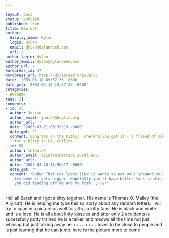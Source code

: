 ```yaml
---

layout: post
status: publish
published: true
title: New Cat
author:
  display_name: Dylan
  login: dylan
  email: dylan@dylanreed.com
  url: /
author_login: dylan
author_email: dylan@dylanreed.com
author_url: /
wordpress_id: 37
wordpress_url: http://dylanreed.org/?p=37
date: '2003-03-18 09:57:33 -0600'
date_gmt: '2003-03-18 15:57:33 -0600'
categories:
- Awesome
tags: []
comments:
- id: 55
  author: Janise
  author_email: janise@daylin.org
  author_url: ''
  date: '2003-03-21 03:39:19 -0600'
  date_gmt: ''
  content: Congrats on the kitty!  Where'd you get it - a friend of mine is looking
    for a kitty in Ft. Collins.
- id: 56
  author: Infante!
  author_email: bjinfant@artsci.wustl.edu
  author_url: ''
  date: '2003-03-28 11:56:17 -0600'
  date_gmt: ''
  content: "Dude! That cat looks like it wants to eat you! \n\nAnd you know it'll
    try when it gets bigger. Hopefully you'll have better luck fending it off than
    you did fending off me and my fork! ;-)\n"
---
```


Hell all Sarah and I got a kitty together. His name is Thomas O. Malley (the Ally cat). He is helping me type this so sorry about any random letters. i will try to scan in a picture as well for all you kitty fans. He is black and white and is a love. He is all about kitty kissees and after only 2 accidents is sucessfully potty trained he is a talker and meows all the time not just whining but just talking away he ++++++++ loves to be close to people and is just learnng that he can jump. here is the picture more to come
